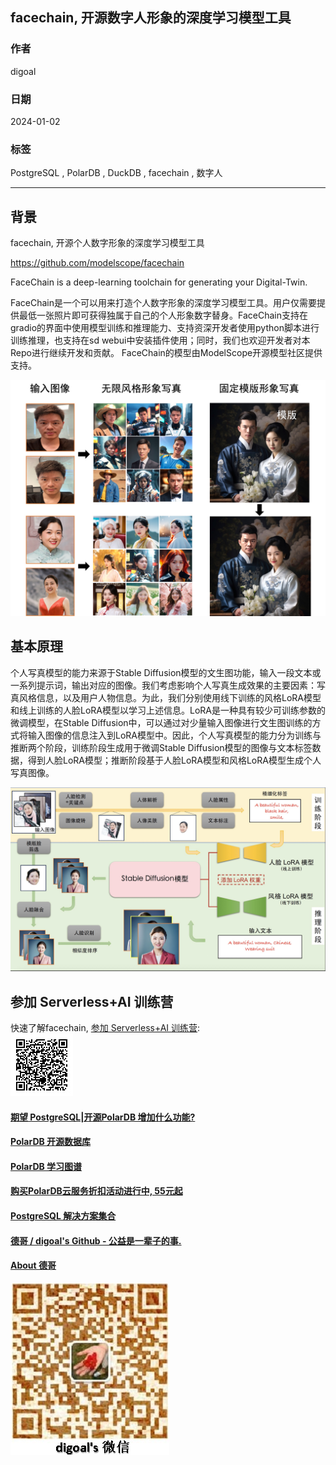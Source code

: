 ## facechain, 开源数字人形象的深度学习模型工具     
                                
### 作者                                
digoal                                
                                
### 日期                                
2024-01-02                          
                                
### 标签                                
PostgreSQL , PolarDB , DuckDB , facechain , 数字人     
                                
----                                
                                
## 背景      
facechain, 开源个人数字形象的深度学习模型工具     
    
https://github.com/modelscope/facechain    
    
FaceChain is a deep-learning toolchain for generating your Digital-Twin.    
    
FaceChain是一个可以用来打造个人数字形象的深度学习模型工具。用户仅需要提供最低一张照片即可获得独属于自己的个人形象数字替身。FaceChain支持在gradio的界面中使用模型训练和推理能力、支持资深开发者使用python脚本进行训练推理，也支持在sd webui中安装插件使用；同时，我们也欢迎开发者对本Repo进行继续开发和贡献。 FaceChain的模型由ModelScope开源模型社区提供支持。    
  
![pic](20240102_02_pic_002.jpg)  
    
## 基本原理  
个人写真模型的能力来源于Stable Diffusion模型的文生图功能，输入一段文本或一系列提示词，输出对应的图像。我们考虑影响个人写真生成效果的主要因素：写真风格信息，以及用户人物信息。为此，我们分别使用线下训练的风格LoRA模型和线上训练的人脸LoRA模型以学习上述信息。LoRA是一种具有较少可训练参数的微调模型，在Stable Diffusion中，可以通过对少量输入图像进行文生图训练的方式将输入图像的信息注入到LoRA模型中。因此，个人写真模型的能力分为训练与推断两个阶段，训练阶段生成用于微调Stable Diffusion模型的图像与文本标签数据，得到人脸LoRA模型；推断阶段基于人脸LoRA模型和风格LoRA模型生成个人写真图像。  
  
![pic](20240102_02_pic_003.jpg)  
  
## 参加 Serverless+AI 训练营  
快速了解facechain, [参加 Serverless+AI 训练营](https://edu.aliyun.com/learning/topic/RDS-Serverless-buy?clubTaskBiz=subTask..11042041..10188..&share_source=copy_link):    
![pic](20240102_02_pic_001.jpg)  
  
  
  
  
#### [期望 PostgreSQL|开源PolarDB 增加什么功能?](https://github.com/digoal/blog/issues/76 "269ac3d1c492e938c0191101c7238216")
  
  
#### [PolarDB 开源数据库](https://openpolardb.com/home "57258f76c37864c6e6d23383d05714ea")
  
  
#### [PolarDB 学习图谱](https://www.aliyun.com/database/openpolardb/activity "8642f60e04ed0c814bf9cb9677976bd4")
  
  
#### [购买PolarDB云服务折扣活动进行中, 55元起](https://www.aliyun.com/activity/new/polardb-yunparter?userCode=bsb3t4al "e0495c413bedacabb75ff1e880be465a")
  
  
#### [PostgreSQL 解决方案集合](../201706/20170601_02.md "40cff096e9ed7122c512b35d8561d9c8")
  
  
#### [德哥 / digoal's Github - 公益是一辈子的事.](https://github.com/digoal/blog/blob/master/README.md "22709685feb7cab07d30f30387f0a9ae")
  
  
#### [About 德哥](https://github.com/digoal/blog/blob/master/me/readme.md "a37735981e7704886ffd590565582dd0")
  
  
![digoal's wechat](../pic/digoal_weixin.jpg "f7ad92eeba24523fd47a6e1a0e691b59")
  
